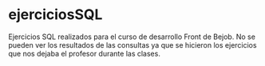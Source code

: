 # ejerciciosSQL
Ejercicios SQL realizados para el curso de desarrollo Front de Bejob. No se pueden ver los resultados de las consultas ya que se hicieron los ejercicios que nos dejaba el profesor durante las clases.
